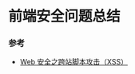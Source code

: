 # 前端安全问题总结

### 参考

* [Web 安全之跨站脚本攻击（XSS）](https://mp.weixin.qq.com/s?__biz=MzAxODE2MjM1MA==&amp;mid=2651552261&amp;idx=2&amp;sn=fa842a4dfa44d509262382c9397590ce&amp;chksm=8025adc4b75224d26e5599d9150fd71c152535e2e84d1d6bfbdd97356c9f82f57173f31da586&amp;mpshare=1&amp;scene=1&amp;srcid=0616CxK8fqUbeXxF4DJ5zkeV#)